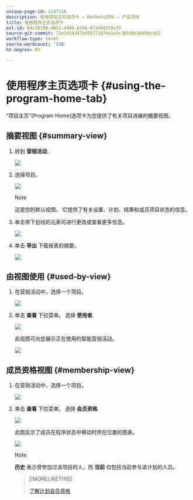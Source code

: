 ```yaml
---
unique-page-id: 1147126
description: 使用项目主页选项卡 — Marketo文档 — 产品文档
title: 使用程序主页选项卡
exl-id: 04c36190-d853-4900-b566-973d08316e37
source-git-commit: 72e1d29347bd5b77107da1e9c30169cb6490c432
workflow-type: tm+mt
source-wordcount: '158'
ht-degree: 0%

---
```


# 使用程序主页选项卡 {#using-the-program-home-tab}

“项目主页”(Program Home)选项卡为您提供了有关项目进展的概要视图。

## 摘要视图 {#summary-view}

1. 转到 **营销活动**.

   ![](assets/login-marketing-activities-1.png)

1. 选择项目。

   ![](assets/image2014-9-18-17-3a1-3a55.png)

   >[!NOTE]
   >
   >这是您的默认视图。 它提供了有关设置、计划、结果和成员项目状态的信息。

1. 单击带下划线的元素可进行更改或查看更多信息。

   ![](assets/image2014-9-18-17-3a2-3a53.png)

1. 单击 **导出** 下载报表的摘要。

   ![](assets/image2014-9-18-17-3a3-3a47.png)

## 由视图使用 {#used-by-view}

1. 在营销活动中，选择一个项目。

   ![](assets/image2014-9-18-17-3a4-3a24.png)

1. 单击 **查看** 下拉菜单。 选择 **使用者**.

   ![](assets/image2014-9-18-17-3a5-3a2.png)

   此视图可向您展示正在使用的智能营销活动。

   ![](assets/image2014-9-18-17-3a6-3a4.png)

## 成员资格视图 {#membership-view}

1. 在营销活动中，选择一个项目。

   ![](assets/image2014-9-18-17-3a7-3a25.png)

1. 单击 **查看** 下拉菜单。 选择 **会员资格**.

   ![](assets/image2014-9-18-17-3a7-3a49.png)

   此图显示了成员在程序状态中移动时所在位置的图表。

   ![](assets/image2014-9-18-17-3a8-3a1.png)

   >[!NOTE]
   >
   >**历史** 表示曾参加过该项目的人，而 **当前** 仅包括当前参与该计划的人员。

   >[!MORELIKETHIS]
   >
   >[了解计划会员资格](/help/marketo/product-docs/core-marketo-concepts/programs/creating-programs/understanding-program-membership.md)
